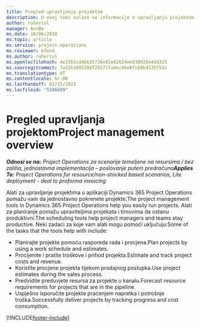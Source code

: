 ```yaml
---
title: Pregled upravljanja projektom
description: U ovoj temi nalaze se informacije o upravljanju projektom u aplikaciji Dynamics 365 Project Operations.
author: ruhercul
manager: AnnBe
ms.date: 10/06/2020
ms.topic: article
ms.service: project-operations
ms.reviewer: kfend
ms.author: ruhercul
ms.openlocfilehash: 4e23b5cd4b625736e02e62624ee838926e4dd325
ms.sourcegitcommit: fa32b1893286f20271fa4ec4be8fc68bd135f53c
ms.translationtype: HT
ms.contentlocale: hr-HR
ms.lasthandoff: 02/15/2021
ms.locfileid: "5286689"
---
```

# <a name="project-management-overview"></a><span data-ttu-id="0e723-103">Pregled upravljanja projektom</span><span class="sxs-lookup"><span data-stu-id="0e723-103">Project management overview</span></span>

<span data-ttu-id="0e723-104">_**Odnosi se na:** Project Operations za scenarije temeljene na resursima / bez zaliha, jednostavna implementacija – poslovanje putem predračuna_</span><span class="sxs-lookup"><span data-stu-id="0e723-104">_**Applies To:** Project Operations for resource/non-stocked based scenarios, Lite deployment - deal to proforma invoicing_</span></span>

<span data-ttu-id="0e723-105">Alati za upravljanje projektima u aplikaciji Dynamics 365 Project Operations pomažu vam da jednostavno pokrenete projekte.</span><span class="sxs-lookup"><span data-stu-id="0e723-105">The project management tools in Dynamics 365 Project Operations help you easily run projects.</span></span> <span data-ttu-id="0e723-106">Alati za planiranje pomažu upraviteljima projekata i timovima da ostanu produktivni.</span><span class="sxs-lookup"><span data-stu-id="0e723-106">The scheduling tools help project managers and teams stay productive.</span></span> <span data-ttu-id="0e723-107">Neki zadaci za koje vam alati mogu pomoći uključuju:</span><span class="sxs-lookup"><span data-stu-id="0e723-107">Some of the tasks that the tools help with include:</span></span>

- <span data-ttu-id="0e723-108">Planirajte projekte pomoću rasporeda rada i procjena.</span><span class="sxs-lookup"><span data-stu-id="0e723-108">Plan projects by using a work schedule and estimates.</span></span>
- <span data-ttu-id="0e723-109">Procijenite i pratite troškove i prihod projekta.</span><span class="sxs-lookup"><span data-stu-id="0e723-109">Estimate and track project costs and revenue.</span></span>
- <span data-ttu-id="0e723-110">Koristite procjene projekta tijekom prodajnog postupka.</span><span class="sxs-lookup"><span data-stu-id="0e723-110">Use project estimates during the sales process.</span></span>
- <span data-ttu-id="0e723-111">Predvidite preduvjete resursa za projekte u kanalu.</span><span class="sxs-lookup"><span data-stu-id="0e723-111">Forecast resource requirements for projects that are in the pipeline.</span></span>
- <span data-ttu-id="0e723-112">Uspješno isporučite projekte praćenjem napretka i potrošnje troška.</span><span class="sxs-lookup"><span data-stu-id="0e723-112">Successfully deliver projects by tracking progress and cost consumption.</span></span>


[!INCLUDE[footer-include](../includes/footer-banner.md)]